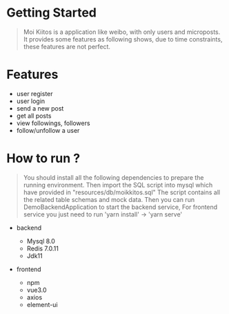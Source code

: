 # Getting Started
> Moi Kiitos is a application like weibo, with only users and microposts.
> It provides some features as following shows, due to time constraints, 
> these features are not perfect.

# Features
- user register
- user login
- send a new post
- get all posts
- view followings, followers
- follow/unfollow a user


# How to run ?
> You should install all the following dependencies to prepare the running environment.
> Then import the SQL script into mysql which have provided in "resources/db/moikkitos.sql"
> The script contains all the related table schemas and mock data.
> Then you can run DemoBackendApplication to start the backend service,
> For frontend service you just need to run 'yarn install' -> 'yarn serve'

- backend
    - Mysql 8.0
    - Redis 7.0.11
    - Jdk11

- frontend
    - npm
    - vue3.0
    - axios
    - element-ui
